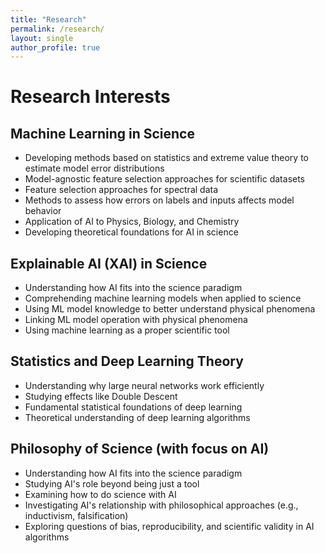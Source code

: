 ```yaml
---
title: "Research"
permalink: /research/
layout: single
author_profile: true
---
```


# Research Interests

## Machine Learning in Science
- Developing methods based on statistics and extreme value theory to estimate model error distributions
- Model-agnostic feature selection approaches for scientific datasets
- Feature selection approaches for spectral data
- Methods to assess how errors on labels and inputs affects model behavior
- Application of AI to Physics, Biology, and Chemistry
- Developing theoretical foundations for AI in science

## Explainable AI (XAI) in Science
- Understanding how AI fits into the science paradigm
- Comprehending machine learning models when applied to science
- Using ML model knowledge to better understand physical phenomena
- Linking ML model operation with physical phenomena
- Using machine learning as a proper scientific tool

## Statistics and Deep Learning Theory
- Understanding why large neural networks work efficiently
- Studying effects like Double Descent
- Fundamental statistical foundations of deep learning
- Theoretical understanding of deep learning algorithms

## Philosophy of Science (with focus on AI)
- Understanding how AI fits into the science paradigm
- Studying AI's role beyond being just a tool
- Examining how to do science with AI
- Investigating AI's relationship with philosophical approaches (e.g., inductivism, falsification)
- Exploring questions of bias, reproducibility, and scientific validity in AI algorithms
